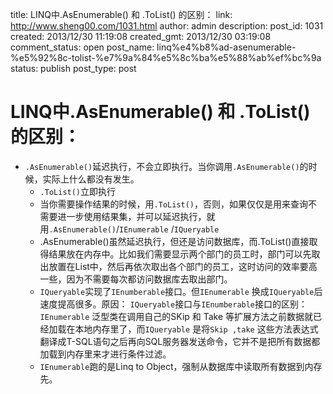 title: LINQ中.AsEnumerable() 和 .ToList() 的区别：
link: http://www.sheng00.com/1031.html
author: admin
description: 
post_id: 1031
created: 2013/12/30 11:19:08
created_gmt: 2013/12/30 03:19:08
comment_status: open
post_name: linq%e4%b8%ad-asenumerable-%e5%92%8c-tolist-%e7%9a%84%e5%8c%ba%e5%88%ab%ef%bc%9a
status: publish
post_type: post

# LINQ中.AsEnumerable() 和 .ToList() 的区别：

* `.AsEnumerable()`延迟执行，不会立即执行。当你调用`.AsEnumerable()`的时候，实际上什么都没有发生。
  * `.ToList()`立即执行
  * 当你需要操作结果的时候，用`.ToList()`，否则，如果仅仅是用来查询不需要进一步使用结果集，并可以延迟执行，就用`.AsEnumerable()`/`IEnumerable` /`IQueryable`
  * .AsEnumerable()虽然延迟执行，但还是访问数据库，而.ToList()直接取得结果放在内存中。比如我们需要显示两个部门的员工时，部门可以先取出放置在List中，然后再依次取出各个部门的员工，这时访问的效率要高一些，因为不需要每次都访问数据库去取出部门。
  * `IQueryable`实现了`IEnumberable`接口。但`IEnumerable` 换成`IQueryable`后速度提高很多。原因： `IQueryable`接口与`IEnumberable`接口的区别： `IEnumerable` 泛型类在调用自己的SKip 和 Take 等扩展方法之前数据就已经加载在本地内存里了，而`IQueryable` 是将`Skip ,take` 这些方法表达式翻译成T-SQL语句之后再向SQL服务器发送命令，它并不是把所有数据都加载到内存里来才进行条件过滤。
  * `IEnumerable`跑的是Linq to Object，强制从数据库中读取所有数据到内存先。